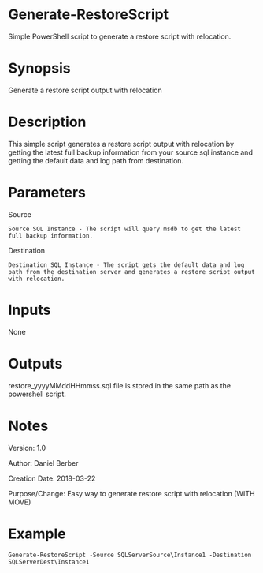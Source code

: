 # Generate-RestoreScript
Simple PowerShell script to generate a restore script with relocation.
# Synopsis
  Generate a restore script output with relocation 
# Description
  This simple script generates a restore script output with relocation by getting the latest full backup information from your source sql instance and getting the default data and log path from destination.
# Parameters 
Source

    Source SQL Instance - The script will query msdb to get the latest full backup information.
Destination

    Destination SQL Instance - The script gets the default data and log path from the destination server and generates a restore script output with relocation.
    
# Inputs
None
# Outputs
  restore_yyyyMMddHHmmss.sql file is stored in the same path as the powershell script.
  
# Notes

  Version:        1.0
  
  Author:         Daniel Berber
  
  Creation Date:  2018-03-22
  
  Purpose/Change: Easy way to generate restore script with relocation (WITH MOVE)
  
# Example
  
    Generate-RestoreScript -Source SQLServerSource\Instance1 -Destination SQLServerDest\Instance1
